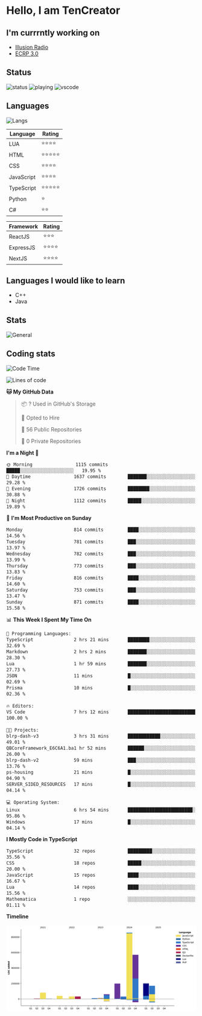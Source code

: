 # Hello, I am TenCreator

## I'm currrntly working on
- [Illusion Radio](https://illusionradio.co.uk/)
- [ECRP 3.0](http://github.com/Emerald-Coast-Roleplay/)

## Status
![status](https://api.statusbadges.me/badge/status/518334475038359555?simple=true&style=for-the-badge)
![playing](https://api.statusbadges.me/badge/playing/518334475038359555?style=for-the-badge)
![vscode](https://api.statusbadges.me/badge/vscode/518334475038359555?style=for-the-badge)

## Languages
![Langs](https://github-readme-stats.vercel.app/api/top-langs/?username=tencreator&layout=compact&theme=radical)


|Language|Rating|
|--------|------|
|LUA|⭐️⭐️⭐️⭐️|
|HTML|⭐️⭐️⭐️⭐️⭐️|
|CSS|⭐️⭐️⭐️⭐️|
|JavaScript|⭐️⭐️⭐️⭐️|
|TypeScript|⭐️⭐️⭐️⭐️⭐️|
|Python|⭐️|
|C#|⭐️⭐️ |

|Framework|Rating|
|--------|------|
|ReactJS|⭐️⭐️⭐|
|ExpressJS|⭐️⭐️⭐️⭐️|
|NextJS|⭐️⭐️⭐⭐️|

## Languages I would like to learn
- C++
- Java

## Stats
![General](https://github-readme-stats.vercel.app/api?username=tencreator&show_icons=true&theme=radical)

## Coding stats

<!--START_SECTION:waka-->
![Code Time](http://img.shields.io/badge/Code%20Time-625%20hrs%208%20mins-blue)

![Lines of code](https://img.shields.io/badge/From%20Hello%20World%20I%27ve%20Written-2.3%20million%20lines%20of%20code-blue)

**🐱 My GitHub Data** 

> 📦 ? Used in GitHub's Storage 
 > 
> 💼 Opted to Hire
 > 
> 📜 56 Public Repositories 
 > 
> 🔑 0 Private Repositories 
 > 
**I'm a Night 🦉** 

```text
🌞 Morning                1115 commits        █████░░░░░░░░░░░░░░░░░░░░   19.95 % 
🌆 Daytime                1637 commits        ███████░░░░░░░░░░░░░░░░░░   29.28 % 
🌃 Evening                1726 commits        ████████░░░░░░░░░░░░░░░░░   30.88 % 
🌙 Night                  1112 commits        █████░░░░░░░░░░░░░░░░░░░░   19.89 % 
```
📅 **I'm Most Productive on Sunday** 

```text
Monday                   814 commits         ████░░░░░░░░░░░░░░░░░░░░░   14.56 % 
Tuesday                  781 commits         ███░░░░░░░░░░░░░░░░░░░░░░   13.97 % 
Wednesday                782 commits         ███░░░░░░░░░░░░░░░░░░░░░░   13.99 % 
Thursday                 773 commits         ███░░░░░░░░░░░░░░░░░░░░░░   13.83 % 
Friday                   816 commits         ████░░░░░░░░░░░░░░░░░░░░░   14.60 % 
Saturday                 753 commits         ███░░░░░░░░░░░░░░░░░░░░░░   13.47 % 
Sunday                   871 commits         ████░░░░░░░░░░░░░░░░░░░░░   15.58 % 
```


📊 **This Week I Spent My Time On** 

```text
💬 Programming Languages: 
TypeScript               2 hrs 21 mins       ████████░░░░░░░░░░░░░░░░░   32.69 % 
Markdown                 2 hrs 2 mins        ███████░░░░░░░░░░░░░░░░░░   28.30 % 
Lua                      1 hr 59 mins        ███████░░░░░░░░░░░░░░░░░░   27.73 % 
JSON                     11 mins             █░░░░░░░░░░░░░░░░░░░░░░░░   02.69 % 
Prisma                   10 mins             █░░░░░░░░░░░░░░░░░░░░░░░░   02.36 % 

🔥 Editors: 
VS Code                  7 hrs 12 mins       █████████████████████████   100.00 % 

🐱‍💻 Projects: 
blrp-dash-v3             3 hrs 31 mins       ████████████░░░░░░░░░░░░░   49.01 % 
QBCoreFramework_E6C6A1.ba1 hr 52 mins        ██████░░░░░░░░░░░░░░░░░░░   26.00 % 
blrp-dash-v2             59 mins             ███░░░░░░░░░░░░░░░░░░░░░░   13.76 % 
ps-housing               21 mins             █░░░░░░░░░░░░░░░░░░░░░░░░   04.90 % 
SERVER_SIDED_RESOURCES   17 mins             █░░░░░░░░░░░░░░░░░░░░░░░░   04.14 % 

💻 Operating System: 
Linux                    6 hrs 54 mins       ████████████████████████░   95.86 % 
Windows                  17 mins             █░░░░░░░░░░░░░░░░░░░░░░░░   04.14 % 
```

**I Mostly Code in TypeScript** 

```text
TypeScript               32 repos            █████████░░░░░░░░░░░░░░░░   35.56 % 
CSS                      18 repos            █████░░░░░░░░░░░░░░░░░░░░   20.00 % 
JavaScript               15 repos            ████░░░░░░░░░░░░░░░░░░░░░   16.67 % 
Lua                      14 repos            ████░░░░░░░░░░░░░░░░░░░░░   15.56 % 
Mathematica              1 repo              ░░░░░░░░░░░░░░░░░░░░░░░░░   01.11 % 
```



**Timeline**

![Lines of Code chart](https://raw.githubusercontent.com/tencreator/tencreator/main/assets/bar_graph.png)


<!--END_SECTION:waka-->

